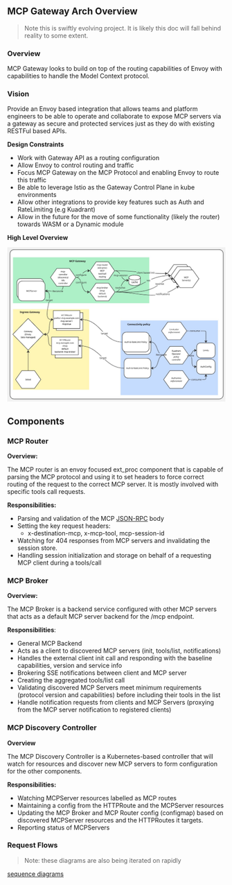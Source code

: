 ## MCP Gateway Arch Overview

> Note this is swiftly evolving project. It is likely this doc will fall behind reality to some extent.


### Overview

MCP Gateway looks to build on top of the routing capabilities of Envoy with capabilities to handle the Model Context protocol. 


### Vision

Provide an Envoy based integration that allows teams and platform engineers to be able to operate and collaborate to expose MCP servers via a gateway as secure and protected services just as they do with existing RESTFul based APIs.


**Design Constraints**

- Work with Gateway API as a routing configuration
- Allow Envoy to control routing and traffic
- Focus MCP Gateway on the MCP Protocol and enabling Envoy to route this traffic
- Be able to leverage Istio as the Gateway Control Plane in kube environments
- Allow other integrations to provide key features such as Auth and RateLimiting (e.g Kuadrant)
- Allow in the future for the move of some functionality (likely the router) towards WASM or a Dynamic module


**High Level Overview**

![](./images/mcp-gateway.jpg)


## Components

### MCP Router

**Overview:**

The MCP router is an envoy focused ext_proc component that is capable of parsing the MCP protocol and using it to set headers to force correct routing of the request to the correct MCP server. It is mostly involved with specific tools call requests.

**Responsibilities:**

- Parsing and validation of the MCP [JSON-RPC](https://www.jsonrpc.org/) body
- Setting the key request headers: 
    - x-destination-mcp, x-mcp-tool, mcp-session-id
- Watching for 404 responses from MCP servers and invalidating the  session store.
- Handling session initialization and storage on behalf of a requesting  MCP client during a tools/call


### MCP Broker

**Overview:**

The MCP Broker is a backend service configured with other MCP servers that acts as a default MCP server backend for the /mcp endpoint.


**Responsibilities**:

- General MCP Backend 
- Acts as a client to discovered MCP servers (init, tools/list, notifications)
- Handles the external client init call and responding with the baseline capabilities, version and service info
- Brokering SSE notifications between client and MCP server
- Creating the aggregated tools/list call
- Validating discovered MCP Servers meet minimum requirements (protocol version and capabilities) before including their tools in the list
- Handle notification requests from clients and MCP Servers (proxying from the MCP server notification to registered clients)



### MCP Discovery Controller

**Overview**

The MCP Discovery Controller is a Kubernetes-based controller that will watch for resources and discover new MCP servers to form configuration for the other components.

**Responsibilities:**

- Watching MCPServer resources labelled as MCP routes
- Maintaining a config from the HTTPRoute and the MCPServer resources
- Updating the MCP Broker and MCP Router config (configmap) based on discovered MCPServer resources and the HTTPRoutes it targets.
- Reporting status of MCPServers


### Request Flows

> Note: these diagrams are also being iterated on rapidly

[sequence diagrams](./flows.md)
